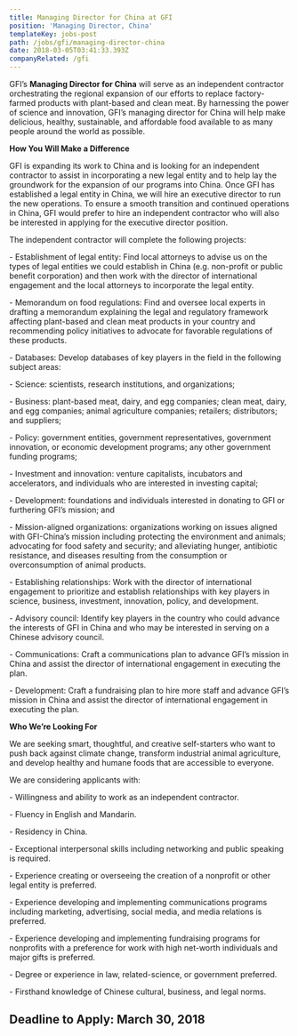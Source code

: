 ```yaml
---
title: Managing Director for China at GFI
position: 'Managing Director, China'
templateKey: jobs-post
path: /jobs/gfi/managing-director-china
date: 2018-03-05T03:41:33.393Z
companyRelated: /gfi
---
```

GFI’s **Managing Director for China** will serve as an independent contractor orchestrating the regional expansion of our efforts to replace factory-farmed products with plant-based and clean meat. By harnessing the power of science and innovation, GFI’s managing director for China will help make delicious, healthy, sustainable, and affordable food available to as many people around the world as possible.

**How You Will Make a Difference**

GFI is expanding its work to China and is looking for an independent contractor to assist in incorporating a new legal entity and to help lay the groundwork for the expansion of our programs into China. Once GFI has established a legal entity in China, we will hire an executive director to run the new operations. To ensure a smooth transition and continued operations in China, GFI would prefer to hire an independent contractor who will also be interested in applying for the executive director position.

The independent contractor will complete the following projects:

\- Establishment of legal entity: Find local attorneys to advise us on the types of legal entities we could establish in China (e.g. non-profit or public benefit corporation) and then work with the director of international engagement and the local attorneys to incorporate the legal entity.

\- Memorandum on food regulations: Find and oversee local experts in drafting a memorandum explaining the legal and regulatory framework affecting plant-based and clean meat products in your country and recommending policy initiatives to advocate for favorable regulations of these products.

\- Databases: Develop databases of key players in the field in the following subject areas:

\- Science: scientists, research institutions, and organizations;

\- Business: plant-based meat, dairy, and egg companies; clean meat, dairy, and egg companies; animal agriculture companies; retailers; distributors; and suppliers;

\- Policy: government entities, government representatives, government innovation, or economic development programs; any other government funding programs;

\- Investment and innovation: venture capitalists, incubators and accelerators, and individuals who are interested in investing capital;

\- Development: foundations and individuals interested in donating to GFI or furthering GFI’s mission; and

\- Mission-aligned organizations: organizations working on issues aligned with GFI-China’s mission including protecting the environment and animals; advocating for food safety and security; and alleviating hunger, antibiotic resistance, and diseases resulting from the consumption or overconsumption of animal products.  

\- Establishing relationships: Work with the director of international engagement to prioritize and establish relationships with key players in science, business, investment, innovation, policy, and development.

\- Advisory council: Identify key players in the country who could advance the interests of GFI in China and who may be interested in serving on a Chinese advisory council.

\- Communications: Craft a communications plan to advance GFI’s mission in China and assist the director of international engagement in executing the plan.

\- Development: Craft a fundraising plan to hire more staff and advance GFI’s mission in China and assist the director of international engagement in executing the plan.

**Who We’re Looking For**

We are seeking smart, thoughtful, and creative self-starters who want to push back against climate change, transform industrial animal agriculture, and develop healthy and humane foods that are accessible to everyone.

We are considering applicants with:

\- Willingness and ability to work as an independent contractor.

\- Fluency in English and Mandarin.

\- Residency in China.

\- Exceptional interpersonal skills including networking and public speaking is required.

\- Experience creating or overseeing the creation of a nonprofit or other legal entity is preferred.

\- Experience developing and implementing communications programs including marketing, advertising, social media, and media relations is preferred.

\- Experience developing and implementing fundraising programs for nonprofits with a preference for work with high net-worth individuals and major gifts is preferred.

\- Degree or experience in law, related-science, or government preferred.

\- Firsthand knowledge of Chinese cultural, business, and legal norms.

## Deadline to Apply: March 30, 2018
